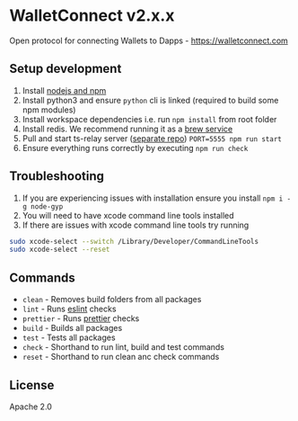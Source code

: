 # WalletConnect v2.x.x

Open protocol for connecting Wallets to Dapps - https://walletconnect.com

## Setup development

1. Install [nodejs and npm](https://nodejs.org/en/)
2. Install python3 and ensure `python` cli is linked (required to build some npm modules)
3. Install workspace dependencies i.e. run `npm install` from root folder
4. Install redis. We recommend running it as a [brew service](https://gist.github.com/tomysmile/1b8a321e7c58499ef9f9441b2faa0aa8)
5. Pull and start ts-relay server ([separate repo](https://github.com/WalletConnect/ts-relay)) `PORT=5555 npm run start`
6. Ensure everything runs correctly by executing `npm run check`

## Troubleshooting

1. If you are experiencing issues with installation ensure you install `npm i -g node-gyp`
2. You will need to have xcode command line tools installed
3. If there are issues with xcode command line tools try running

```zsh
sudo xcode-select --switch /Library/Developer/CommandLineTools
sudo xcode-select --reset
```

## Commands

- `clean` - Removes build folders from all packages
- `lint` - Runs [eslint](https://eslint.org/) checks
- `prettier` - Runs [prettier](https://prettier.io/) checks
- `build` - Builds all packages
- `test` - Tests all packages
- `check` - Shorthand to run lint, build and test commands
- `reset` - Shorthand to run clean anc check commands

## License

Apache 2.0
